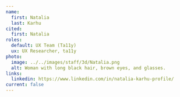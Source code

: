 ```yaml
---
name:
  first: Natalia
  last: Karhu
cited:
  first: Natalia
roles:
  default: UX Team (Ta11y)
  ux: UX Researcher, ta11y
photo:
  image: ../../images/staff/3d/Natalia.png
  alt: Woman with long black hair, brown eyes, and glasses.
links:
  linkedin: https://www.linkedin.com/in/natalia-karhu-profile/
current: false
---
```

